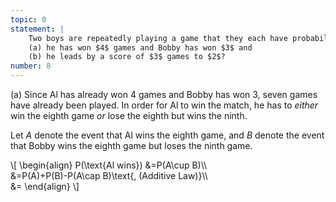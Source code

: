 ```yaml
---
topic: 0
statement: |
    Two boys are repeatedly playing a game that they each have probability $1/2$ of winning. The first person to win $5$ games wins the match. What is the probability that Al will win if 
    (a) he has won $4$ games and Bobby has won $3$ and
    (b) he leads by a score of $3$ games to $2$?
number: 8
---
```

(a) Since Al has already won $4$ games and Bobby has won $3$, seven games have
already been played. In order for Al to win the match, he has to *either* win
the eighth game *or* lose the eighth but wins the ninth.

Let $A$ denote the event that Al wins the eighth game, and $B$ denote the event
that Bobby wins the eighth game but loses the ninth game. 

\\[
    \begin{align}
    P(\text{Al wins}) &=P(A\cup B)\\\\\
    &=P(A)+P(B)-P(A\cap B)\text{, (Additive Law)}\\\\\
    &=
    \end{align}
\\] 